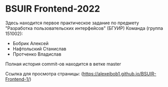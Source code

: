 # BSUIR Frontend-2022
Здесь находится первое практическое задание по предмету "Разработка пользовательских интерфейсов" (БГУИР)
Команда (группа 151002): 
* Бобрик Алексей
* Нафтольский Станислав
* Протченко Владислав

Полная история commit-ов находится в ветке master

Ссылка для просмотра страницы: (https://alexeibob1.github.io/BSUIR-Frontend-1/)
